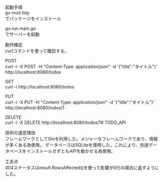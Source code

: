 起動手順  
go mod tidy  
でパッケージをインストール
  
go run main.go  
でサーバーを起動

動作確認  
curlコマンドを使って確認する。  

POST  
curl -i -X POST -H "Content-Type: application/json" -d '{"title":"タイトル"}' http://localhost:8080/todos
  
GET  
curl -i http://localhost:8080/todos
  
PUT  
curl -i -X PUT -H "Content-Type: application/json" -d '{"title":"タイトル"}' http://localhost:8080/todos/1
  
DELETE  
curl -i -X DELETE http://localhost:8080/todos/1# TODO_API

技術の選定理由  
フレームワークとしてGinを利用した。メジャーなフレームワークであり、情報が多くある為使用。
データベースはSQLiteを使用した。これにより、別途データベースをインストールせずともAPIを動かせる為使用。

工夫点  
404ステータスはresult.RowsAffected()を使って影響が0行の場合に返すようにした。